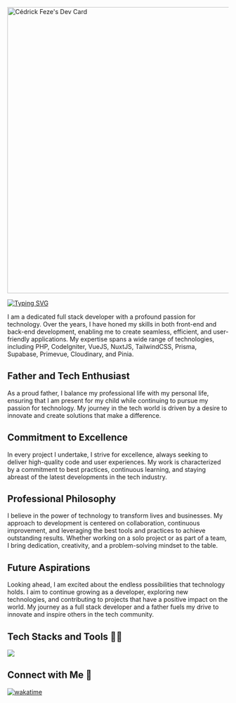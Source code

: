 
<a href="https://app.daily.dev/cedrickdev"><img src="https://api.daily.dev/devcards/v2/mTVTY48DbfDIj2an4S7Rh.png?type=wide&r=1an" width="652" alt="Cédrick Feze's Dev Card"/></a>

[![Typing SVG](https://readme-typing-svg.demolab.com?font=Fira+Code&pause=1000&color=F73387&width=435&lines=Fullstack+web+developer;Graphic+designer;Tech+Enthousiast;Father)](https://git.io/typing-svg)

I am a dedicated full stack developer with a profound passion for technology. Over the years, I have honed my skills in both front-end and back-end development, enabling me to create seamless, efficient, and user-friendly applications. My expertise spans a wide range of technologies, including PHP, CodeIgniter, VueJS, NuxtJS, TailwindCSS, Prisma, Supabase, Primevue, Cloudinary, and Pinia.

## Father and Tech Enthusiast

As a proud father, I balance my professional life with my personal life, ensuring that I am present for my child while continuing to pursue my passion for technology. My journey in the tech world is driven by a desire to innovate and create solutions that make a difference.

## Commitment to Excellence

In every project I undertake, I strive for excellence, always seeking to deliver high-quality code and user experiences. My work is characterized by a commitment to best practices, continuous learning, and staying abreast of the latest developments in the tech industry.

## Professional Philosophy

I believe in the power of technology to transform lives and businesses. My approach to development is centered on collaboration, continuous improvement, and leveraging the best tools and practices to achieve outstanding results. Whether working on a solo project or as part of a team, I bring dedication, creativity, and a problem-solving mindset to the table.

## Future Aspirations

Looking ahead, I am excited about the endless possibilities that technology holds. I aim to continue growing as a developer, exploring new technologies, and contributing to projects that have a positive impact on the world. My journey as a full stack developer and a father fuels my drive to innovate and inspire others in the tech community.


## Tech Stacks and Tools 👨‍💻
<p align="left">
<img src="https://go-skill-icons.vercel.app/api/icons?i=html,css,js,ts,nuxtjs,php,figma,git,nodejs,postgres,prisma,postman,tailwind,vscode,vercel,pinia,c,cpp,ai,mysql,md,ps,vue,vuetify,sentry,docker,devto,pnpm,xd,notion"/>
</p>

## Connect with Me 🫣



[![wakatime](https://wakatime.com/badge/user/c58af120-8752-4b19-9787-c4380364def0.svg)](https://wakatime.com/@c58af120-8752-4b19-9787-c4380364def0)

